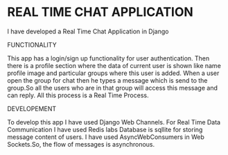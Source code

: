 # REAL TIME CHAT APPLICATION

I have developed a Real Time Chat Application in Django

FUNCTIONALITY

This app has a login/sign up functionality for user authentication.
Then there is a profile section where the data of current user is shown like name profile image and particular groups where this user is added.
When a user open the group for chat then he types a message which is send to the group.So all the users who are in that group will access this message and can reply.
All this process is a Real Time Process.

DEVELOPEMENT

To develop this app I have used Django Web Channels.
For Real Time Data Communication I have used Redis labs 
Database is sqllite for storing message content of users.
I have used AsyncWebConsumers in Web Sockets.So, the flow of messages is asynchronous.

